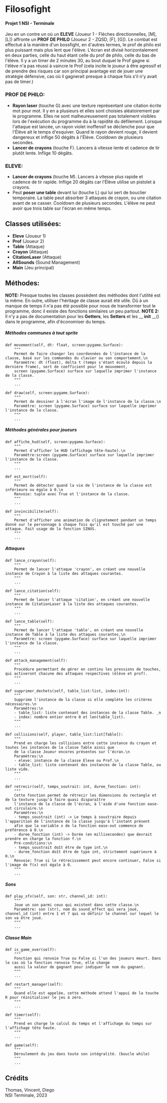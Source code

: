 # Filosofight

#### Projet 1 NSI - Terminale

Jeu en un contre un où un __ELEVE__ (Joueur 1 - Flèches directionnelles, [M], [L]) affronte un __PROF DE PHILO__ (Joueur 2 - ZQSD, [F], [G]).
Le combat est effectué à la manière d'un bossfight, en d'autres termes, le prof de philo est plus puissant mais plus lent que l'élève.
L'écran est divisé horizontalement en deux parties, celle du haut étant celle du prof de philo, celle du bas de l'élève.
Il y a un timer de 2 minutes 30, au bout duquel le Prof gagne si l'élève n'a pas réussi à vaincre le Prof (cela incite le joueur à être agressif et de prendre des risques car son principal avantage est de jouer une stratégie défensive, cas où il gagnerait presque à chaque fois s'il n'y avait pas de timer.)

### PROF DE PHILO:

- __Rayon laser__ (touche G) avec une texture représentant une citation écrite mot pour mot. Il y en a plusieurs et elles sont choisies aléatoirement par le programme. Elles ne sont malheureusement pas totalement visibles lors de l'exécution du programme du à la rapidité du défilement. Lorsque l'attaque est lancée, un rayon violet inoffensif se déclenche pour que l'Élève ait le temps d'esquiver. Quand le rayon devient rouge, il devient dangereux et inflige 50 dégâts à l'Élève. Cooldown de plusieurs secondes.
- __Lancer de crayons__ (touche F). Lancers à vitesse lente et cadence de tir plutôt lente. Inflige 10 dégâts.

### ELEVE:

- __Lancer de crayons__ (touche M). Lancers à vitesse plus rapide et cadence de tir rapide. Inflige 20 dégâts car l'Élève utilise un pistolet à crayons.
- Peut __poser une table__ devant lui (touche L) qui lui sert de bouclier temporaire. La table peut absorber 3 attaques de crayon, ou une citation avant de se casser. Cooldown de plusieurs secondes. L'élève ne peut avoir que trois table sur l'écran en même temps.

## Classes utilisées:

- __Eleve__ (Joueur 1)
- __Prof__ (Joueur 2)
- __Table__ (Attaque)
- __Crayon__ (Attaque)
- __CitationLaser__ (Attaque)
- __AllSounds__ (Sound Management)
- __Main__ (Jeu principal)

## Méthodes:

__NOTE:__ Presque toutes les classes possèdent des méthodes dont l'utilité est la même. En outre, utiliser l'héritage de classe aurait été utile. Dû à un manque de temps il n'a pas été possible pour nous de transformer tout le programme, donc il existe des fonctions similaires un peu partout.
__NOTE 2:__ Il n'y a pas de documentation pour les __Getters__, les __Setters__ et les __ __init__ __() dans le programme, afin d'économiser du temps.

##### Méthodes communes à tout sprite

    def movement(self, dt: float, screen:pygame.Surface):
        """
        Permet de faire changer les coordonnées de l'instance de la classe, basé sur les commandes du clavier ou son comportement.\n
        Paramètre: dt (float), delta t (temps s'étant écoulé depuis la dernière frame), sert de coefficient pour le mouvement, 
        screen (pygame.Surface) surface sur laquelle imprimer l'instance de la classe.
        """
        ...
    
    def draw(self, screen:pygame.Surface):
        """
        Permet de dessiner à l'écran l'image de l'instance de la classe.\n
        Paramètre: screen (pygame.Surface) surface sur laquelle imprimer l'instance de la classe.
        """
        ...

##### Méthodes générales pour joueurs

    def affiche_hud(self, screen:pygame.Surface):
        """
        Permet d'afficher le HUD (affichage tête-haute).\n
        Paramètre:screen (pygame.Surface) surface sur laquelle imprimer l'instance de la classe.
        """
        ...

    def est_mort(self):
        """
        Permet de détecter quand la vie de l'instance de la classe est inférieure ou égale à 0.\n
        Renvoie: tuple avec True et l'instance de la classe.
        """
        ...

    def invincibilite(self):
        """
        Permet d'afficher une animation de clignotement pendant un temps donné sur le personnage à chaque fois qu'il est touché par une attaque. Fait usage de la fonction SINUS.
        """
        ...

##### Attaques

    def lance_crayon(self):
        """
        Permet de lancer l'attaque 'crayon', en créant une nouvelle instance de Crayon à la liste des attaques courantes.
        """
        ...

    def lance_citation(self):
        """
        Permet de lancer l'attaque 'citation', en créant une nouvelle instance de CitationLaser à la liste des attaques courantes.
        """
        ...

    def lance_table(self):
        """
        Permet de lancer l'attaque 'table', en créant une nouvelle instance de Table à la liste des attaques courantes.\n
        Paramètre: screen (pygame.Surface) surface sur laquelle imprimer l'instance de la classe.
        """
        ...

    def attack_management(self):
        """
        Procédure permettant de gérer en continu les pressions de touches, qui activeront chacune des attaques respectives (élève et prof).
        """
        ...

    def supprimer_dechets(self, table_list:list, index:int):
        """
        Supprime l'instance de la classe si elle complète les critères nécessaires.\n
        Paramètres:\n
        - table_list: liste contenant des instances de la classe Table. _n
        - index: nombre entier entre 0 et len(table_list).
        """
        ...

    def collisions(self, player, table_list:list[Table]):
        """
        Prend en charge les collisions entre cette instance du crayon et toutes les instances de la classe Table ainsi que
        de la classe Joueur encores présentes sur l'écran.\n
        Paramètres:\n
        - eleve: instance de la classe Eleve ou Prof.\n
        - table_list: liste contenant des instances de la classe Table, ou liste vide.
        """
        ...

    def retrecir(self, temps_soutrait: int, duree_fonction: int):
        """
        Cette fonction permet de rétrecir les dimensions du rectangle et de la texture jusqu'à faire quasi disparaître
        l'instance de la classe de l'écran, à l'aide d'une fonction ease-out circulaire.\n
        Paramètres:\n
        - temps_soustrait (int) -> Le temps à soustraire depuis l'apparition de l'instance de la classe jusqu'à l'instant présent
        afin que la variable x de la fonction ease-out commence de préférence à 0.\n
        - duree_fonction (int) -> Durée (en millisecondes) que devrait prendre en charge la fonction f.\n
        Pré-conditions:\n
        - temps_soustrait doît être de type int.\n
        - duree_fonction doît être de type int, strictement supérieure à 0.\n
        Renvoie: True si le rétrecissement peut encore continuer, False si l'image de f(x) est égale à 0.
        """
        ...

##### Sons

    def play_sfx(self, son: str, channel_id: int):
        """
        Joue un son parmi ceux qui existent dans cette classe.\n
        Paramètre: son (str), nom du sound_effect qui sera joué, channel_id (int) entre 1 et 7 qui va définir le channel sur lequel le son va être joué.
        """
        ...

##### Classe Main

    def is_game_over(self):
        """
        Fonction qui renvoie True ou False si l'un des joueurs meurt. Dans le cas où la fonction renvoie True, elle change
        aussi la valeur de gagnant pour indiquer le nom du gagnant.
        """
        ...

    def restart_manager(self):
        """
        Quand elle est appelée, cette méthode attend l'appui de la touche R pour réinitialiser le jeu à zéro.
        """
        ...

    def timer(self):
        """
        Prend en charge le calcul du temps et l'affichage du temps sur l'affichage tête haute.
        """
        ...

    def game(self):
        """
        Déroulement du jeu dans toute son intégralité. (boucle while)
        """
        ...

## Crédits

Thomas, Vincent, Diego\
NSI Terminale, 2023
